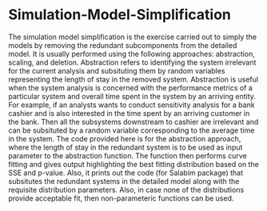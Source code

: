 # Simulation-Model-Simplification
The simulation model simplification is the exercise carried out to simply the models by removing the redundant subcomponents from the detailed model. It is usually performed using the following approaches: abstraction, scaling, and deletion. 
Abstraction refers to identifying the system irrelevant for the current analysis and subsituting them by random variables representing the length of stay in the removed system. Abstraction is useful when the system analysis is concerned with the performance metrics of a particular system and overall time spent in the system by an arriving entity. For example, if an analysts wants to conduct sensitivity analysis for a bank cashier and is also interested in the time spent by an arriving customer in the bank. Then all the subsystems downstream to cashier are irrelevant and can be subsituted by a random variable corresponding to the average time in the system. 
The code provided here is for the abstraction approach, where the length of stay in the redundant system is to be used as input parameter to the abstraction function. The function then performs curve fitting and gives output highlighting the best fitting distribution based on the SSE and p-value. Also, it prints out the code (for Salabim package) that subsitutes the redundant systems in the detailed model along with the requisite distribution parameters.
Also, in case none of the distributions provide acceptable fit, then non-parameteric functions can be used. 
